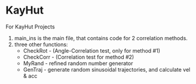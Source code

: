 # KayHut
For KayHut Projects

1. main_ins is the main file, that contains code for 2 correlation methods.
2. three other functions:
   - CheckRot - (Angle-Correlation test, only for method #1)
   - CheckCorr - (Correlation test for method #2)
   - MyRand - refined random number generator
   - GenTraj - generate random sinusoidal trajectories, and calculate vel & acc
